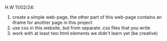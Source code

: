 H.W 11/02/24:
1) create a simple web-page, the other part of this web-page contains an iframe for another page in this project
2) use css in this website, but from separate .css files that you write
3) work with at least two html elements we didn't learn yet (be creative)

